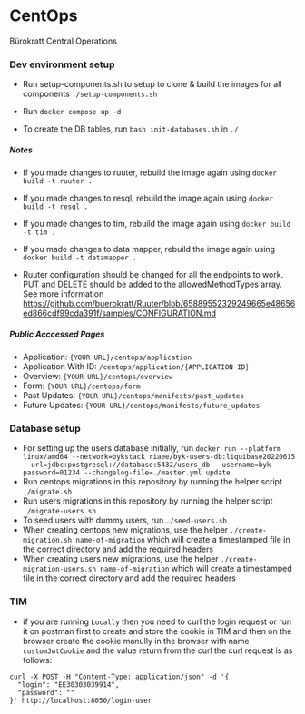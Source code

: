 # CentOps

Bürokratt Central Operations

### Dev environment setup

- Run setup-components.sh to setup to clone & build the images for all components `./setup-components.sh`

- Run `docker compose up -d`

- To create the DB tables, run `bash init-databases.sh` in `./`

##### Notes

- If you made changes to ruuter, rebuild the image again using `docker build -t ruuter .`

- If you made changes to resql, rebuild the image again using `docker build -t resql .`

- If you made changes to tim, rebuild the image again using `docker build -t tim .`

- If you made changes to data mapper, rebuild the image again using `docker build -t datamapper .`

- Ruuter configuration should be changed for all the endpoints to work. PUT and DELETE should be added to the allowedMethodTypes array. See more information https://github.com/buerokratt/Ruuter/blob/65889552329249665e48656ed866cdf99cda391f/samples/CONFIGURATION.md

##### Public Acccessed Pages

- Application: `{YOUR URL}/centops/application`
- Application With ID: `/centops/application/{APPLICATION ID}`
- Overview: `{YOUR URL}/centops/overview`
- Form: `{YOUR URL}/centops/form`
- Past Updates: `{YOUR URL}/centops/manifests/past_updates`
- Future Updates: `{YOUR URL}/centops/manifests/future_updates`

### Database setup

- For setting up the users database initially, run
  `docker run --platform linux/amd64 --network=bykstack riaee/byk-users-db:liquibase20220615 --url=jdbc:postgresql://database:5432/users_db --username=byk --password=01234 --changelog-file=./master.yml update`
- Run centops migrations in this repository by running the helper script `./migrate.sh`
- Run users migrations in this repository by running the helper script `./migrate-users.sh`
- To seed users with dummy users, run `./seed-users.sh`
- When creating centops new migrations, use the helper `./create-migration.sh name-of-migration` which will create a timestamped file in the correct directory and add the required headers
- When creating users new migrations, use the helper `./create-migration-users.sh name-of-migration` which will create a timestamped file in the correct directory and add the required headers

### TIM

- if you are running `Locally` then you need to curl the login request or run it on postman first to create and store the cookie in TIM and then on the browser create the cookie manully in the browser with name `customJwtCookie` and the value return from the curl
the curl request is as follows:
```
curl -X POST -H "Content-Type: application/json" -d '{
  "login": "EE30303039914",
  "password": ""
}' http://localhost:8050/login-user
```
